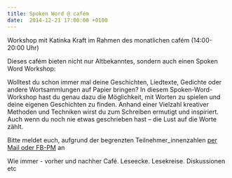 ```yaml
---
title: Spoken Word @ cafém
date:  2014-12-21 17:00:00 +0100
---
```


Workshop mit Katinka Kraft im Rahmen des monatlichen cafém (14:00-20:00 Uhr)



Dieses cafém bieten nicht nur Altbekanntes, sondern auch einen Spoken
Word Workshop:


Wolltest du schon immer mal deine Geschichten, Liedtexte, Gedichte oder
andere Wortsammlungen auf Papier bringen? In diesem Spoken-Word-Workshop
hast du genau dazu die Möglichkeit, mit Worten zu spielen und deine
eigenen Geschichten zu finden. Anhand einer Vielzahl kreativer Methoden
und Techniken wirst du zum Schreiben ermutigt und inspiriert. Auch wenn du
noch nie etwas geschrieben hast – die Lust auf die Worte zählt.


Bitte meldet euch, aufgrund der begrenzten Teilnehmer_innenzahlen <a href="http://evibes.blogsport.de/kontakt/">per Mail oder FB-PM</a> an


Wie immer - vorher und nachher Café. Leseecke. Lesekreise. Diskussionen
etc


